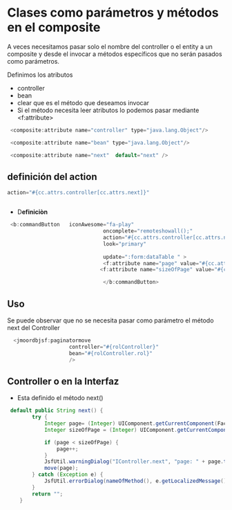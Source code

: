 # Clases como parámetros y métodos en el composite

A veces necesitamos pasar solo el nombre del controller o el entity a un composite y desde el invocar a métodos específicos que no serán pasados como parámetros.

Definimos los atributos

* controller
* bean 
* clear que es el método que deseamos invocar 
* Si el método necesita leer atributos lo podemos pasar  mediante &lt;f:attribute&gt;

```java
 <composite:attribute name="controller" type="java.lang.Object"/> 

 <composite:attribute name="bean" type="java.lang.Object"/>

 <composite:attribute name="next"  default="next" />
```

## definición del action

```java
action="#{cc.attrs.controller[cc.attrs.next]}"
```

```java

```

* D**efiniciòn**

```java
 <b:commandButton   iconAwesome="fa-play"  
                               oncomplete="remoteshowall();"
                               action="#{cc.attrs.controller[cc.attrs.next]}" 
                               look="primary"
                              
                               update=":form:dataTable " >
                               <f:attribute name="page" value="#{cc.attrs.page}"/>
                              <f:attribute name="sizeOfPage" value="#{cc.attrs.sizeOfPage}"/>

                               </b:commandButton>
```

## 

## Uso

Se puede observar que no se necesita pasar como parámetro el método next del Controller

```java
  <jmoordbjsf:paginatormove                   
                    controller="#{rolController}"     
                    bean="#{rolController.rol}"
                    />
```

## Controller o en la Interfaz

* Esta definido el método next\(\)

```java
 default public String next() {      
        try {
            Integer page= (Integer) UIComponent.getCurrentComponent(FacesContext.getCurrentInstance()).getAttributes().get("page");
            Integer sizeOfPage = (Integer) UIComponent.getCurrentComponent(FacesContext.getCurrentInstance()).getAttributes().get("sizeOfPage");

            if (page < sizeOfPage) {
                page++;
            }
            JsfUtil.warningDialog("IController.next", "page: " + page.toString());
            move(page);
        } catch (Exception e) {
            JsfUtil.errorDialog(nameOfMethod(), e.getLocalizedMessage());
        }
        return "";
    }
```




